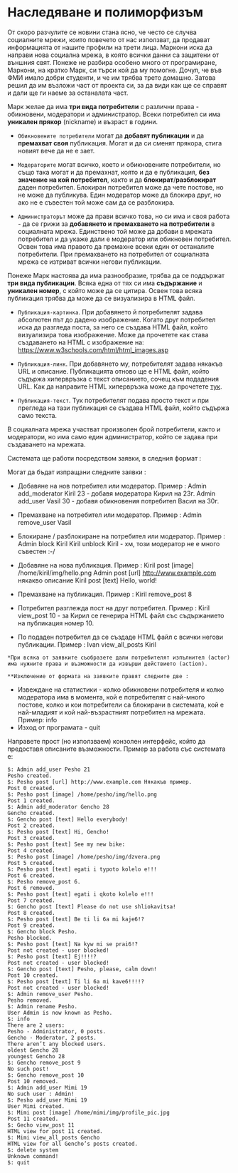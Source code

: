 # Наследяване и полиморфизъм

От скоро разчулите се новини стана ясно, че често се случва социалните мрежи, които повечето от нас използват, да продават информацията от нашите профили на трети лица. Маркони иска да направи нова социална мрежа, в която всички данни са защитени от външния свят. Понеже не разбира особено много от програмиране, Маркони, на кратко Марк, си търси кой да му помогне. Дочул, че във ФМИ имало добри студенти, и че им трябва трето домашно. Затова решил да им възложи част от проекта си, за да види как ще се справят и дали ще ги наеме за останалата част.

Марк желае да има **три вида потребители** с различни права - обикновени, модератори и администратор. Всеки потребител си има **уникален прякор** (nickname) и възраст в години. 

*   `Обикновените потребители` могат да **добавят публикации** и да **премахват своя** публикация. Могат и да си сменят прякора, стига новият вече да не е зает.

*   `Модераторите` могат всичко, което и обикновените потребители, но също така могат и да премахнат, която и да е публикация, **без значение на кой потребител**, както и да **блокират**/**разблокират** даден потребител. Блокиран потребител може да чете постове, но не може да публикува. Един модератор може да блокира друг, но ако не е съвестен той може сам да се разблокира.

*   `Администраторът` може да прави всичко това, но си има и своя работа - да се грижи за **добавянето и премахването на потребители** в социалната мрежа. Единствено той може да добави в мрежата потребител и да укаже дали е модератор или обикновен потребител. Освен това има правото да премахне всеки един от останалите потребители. При премахването на потребител от социалната мрежа се изтриват всички негови публикации.

Понеже Марк настоява да има разнообразие, трябва да се поддържат **три вида публикации**. Всяка една от тях си има **съдържание** и **уникален номер**, с който може да се цитира. Освен това всяка публикация трябва да може да се визуализира в HTML файл. 

*   `Публикация-картинка`. При добавянето й потребителят задава абсолютен път до дадено изображение. Когато друг потребител иска да разгледа поста, за него се създава HTML файл, който визуализира това изображение. Може да прочетете как става създаването на  HTML с изображение на: https://www.w3schools.com/html/html_images.asp

*   `Публикация-линк`. При добавянето му, потребителят задава някакъв URL и описание. Публикацията отново ще е HTML файл, който съдържа хипервръзка с текст описанието, сочещ към подадения URL. Как да направите HTML хипервръзка може да прочетете [тук](https://www.w3schools.com/html/html_links.asp).

*   `Публикация-текст`. Тук потребителят подава просто текст и при прегледа на тази публикация се създава HTML файл, който съдържа само текста.

В социалната мрежа участват произволен брой потребители, както и модератори, но има само един администратор, който се задава при създаването на мрежата.

Системата ще работи посредством заявки, в следния формат :
<actor> <action> <subject>

Могат да бъдат изпращани следните заявки :

*   Добавяне на нов потребител или модератор.
    Пример : Admin add_moderator Kiril 23 - добавя модератора Кирил на 23г.
             Admin add_user Vasil 30 - добавя обикновения потребител Васил на 30г.

*   Премахване на потребител или модератор.
    Пример : Admin remove_user Vasil

*   Блокиране / разблокиране на потребител или модератор.
    Пример : Admin block Kiril
             Kiril unblock Kiril - хм, този модератор не е много съвестен :-/

*   Добавяне на нова публикация.
    Пример : Kiril post [image] /home/kiril/img/hello.png
             Admin post [url] http://www.example.com някакво описание
             Kiril post [text] Hello, world!

*   Премахване на публикация.
    Пример : Kiril remove_post 8
 
*   Потребител разглежда пост на друг потребител.
    Пример : Kiril view_post 10  - за Кирил се генерира HTML файл със съдържанието на публикация номер 10.

*   По подаден потребител да се създаде HTML файл с всички негови публикации.
    Пример : Ivan view_all_posts Kiril
```
*При всяка от заявките съобразете дали потребителят изпълнител (actor) има нужните права и възможности да извърши действието (action).

**Изключение от формата на заявките правят следните две : 
```
*   Извеждане на статистики - колко обикновени потребителя и колко модератора има в момента, кой е потребителят с най-много постове, колко и кои потребители са блокирани в системата, кой е най-младият и кой най-възрастният потребител на мрежата.
    Пример: info
*   Изход от програмата - quit

Направете прост (но използваем) конзолен интерфейс, който да предоставя описаните възможности. Пример за работа със системата е:
```
$: Admin add_user Pesho 21
Pesho created.
$: Pesho post [url] http://www.example.com Някакъв пример.
Post 0 created.
$: Pesho post [image] /home/pesho/img/hello.png
Post 1 created.
$: Admin add_moderator Gencho 28
Gencho created.
$: Gencho post [text] Hello everybody!
Post 2 created.
$: Pesho post [text] Hi, Gencho!
Post 3 created.
$: Pesho post [text] See my new bike:
Post 4 created.
$: Pesho post [image] /home/pesho/img/dzvera.png
Post 5 created.
$: Pesho post [text] egati i typoto kolelo e!!!
Post 6 created.
$: Pesho remove_post 6.
Post 6 removed.
$: Pesho post [text] egati i qkoto kolelo e!!!
Post 7 created.
$: Gencho post [text] Please do not use shliokavitsa!
Post 8 created.
$: Pesho post [text] Be ti li 6a mi kaje6!?
Post 9 created.
$: Gencho block Pesho.
Pesho blocked.
$: Pesho post [text] Na kyw mi se prai6!?
Post not created - user blocked!
$: Pesho post [text] Ej!!!!?
Post not created - user blocked!
$: Gencho post [text] Pesho, please, calm down!
Post 10 created.
$: Pesho post [text] Ti li 6a mi kave6!!!!?
Post not created - user blocked!
$: Admin remove_user Pesho.
Pesho removed. 
$: Admin rename Pesho.
User Admin is now known as Pesho.
$: info
There are 2 users:
Pesho - Administrator, 0 posts.
Gencho - Moderator, 2 posts.
There aren’t any blocked users.
oldest Gencho 28
youngest Gencho 28
$: Gencho remove_post 9
No such post!
$: Gencho remove_post 10
Post 10 removed.
$: Admin add_user Mimi 19
No such user : Admin!
$: Pesho add_user Mimi 19
User Mimi created.
$: Mimi post [image] /home/mimi/img/profile_pic.jpg
Post 11 created.
$: Gecho view_post 11
HTML view for post 11 created.
$: Mimi view_all_posts Gencho
HTML view for all Gencho’s posts created.
$: delete system
Unknown command!
$: quit
```
